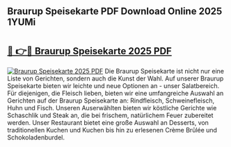 ## Braurup Speisekarte PDF Download Online 2025 1YUMi

# <h2><a href="http://gcbbwr.nevu.top/?p=Braurup+Speisekarte">🔗 👉🔴 Braurup Speisekarte 2025 PDF</a></h2>

[![Braurup Speisekarte 2025 PDF](https://i.imgur.com/dBaPXMq.png)](http://gcbbwr.nevu.top/?p=Braurup+Speisekarte)
Die Braurup Speisekarte ist nicht nur eine Liste von Gerichten, sondern auch die Kunst der Wahl. Auf unserer Braurup Speisekarte bieten wir leichte und neue Optionen an - unser Salatbereich. Für diejenigen, die Fleisch lieben, bieten wir eine umfangreiche Auswahl an Gerichten auf der Braurup Speisekarte an: Rindfleisch, Schweinefleisch, Huhn und Fisch. Unseren Auserwählten bieten wir köstliche Gerichte wie Schaschlik und Steak an, die bei frischem, natürlichem Feuer zubereitet werden. Unser Restaurant bietet eine große Auswahl an Desserts, von traditionellen Kuchen und Kuchen bis hin zu erlesenen Crème Brûlée und Schokoladenburdel.
